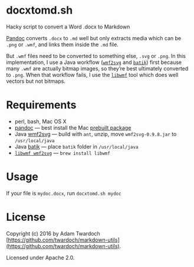 # docxtomd.sh
Hacky script to convert a Word .docx to Markdown

[Pandoc](http://pandoc.org/) converts `.docx` to `.md` well but only extracts media which can be `.png` or `.wmf`, and links them inside the `.md` file.

But `.wmf` files need to be converted to something else, `.svg` or `.png`. In this implementation, I use a Java workflow ([`wmf2svg`](https://github.com/hidekatsu-izuno/wmf2svg) and [`batik`](https://xmlgraphics.apache.org/batik/)) first because many `.wmf` are actually bitmap images, so they’re best ultimately converted to `.png`. When that workflow fails, I use the [`libwmf`](http://wvware.sourceforge.net/libwmf.html) tool which does well
vectors but not bitmaps.  

# Requirements 

* perl, bash, Mac OS X
* [pandoc](http://pandoc.org/) — best install the Mac [prebuilt package](https://github.com/jgm/pandoc/releases/)
* Java [wmf2svg](https://github.com/hidekatsu-izuno/wmf2svg) — build with `ant`, unzip, move `wmf2svg-0.9.8.jar` to `/usr/local/java`
* Java [batik](https://xmlgraphics.apache.org/batik/download.html) — place `batik` folder in `/usr/local/java`
* [`libwmf wmf2svg`](http://wvware.sourceforge.net/libwmf.html) — `brew install libwmf`

# Usage

If your file is `mydoc.docx`, run `docxtomd.sh mydoc`

# License
Copyright (c) 2016 by Adam Twardoch [https://github.com/twardoch/markdown-utils](https://github.com/twardoch/markdown-utils).

Licensed under Apache 2.0.